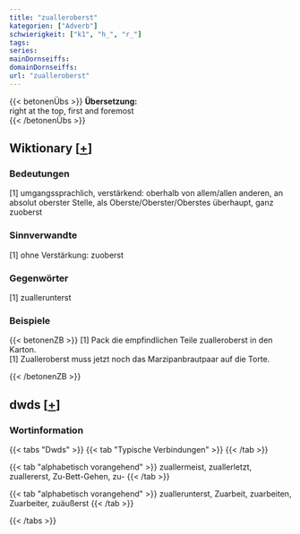 ```yaml
---
title: "zualleroberst"
kategorien: ["Adverb"]
schwierigkeit: ["k1", "h_", "r_"]
tags:
series:
mainDornseiffs:
domainDornseiffs:
url: "zualleroberst"
---
```


{{< betonenÜbs >}}
**Übersetzung:**  
right at the top, first and foremost  
{{< /betonenÜbs >}}

## Wiktionary [[+](https://de.wiktionary.org/wiki/zualleroberst)]

### Bedeutungen
[1] umgangssprachlich, verstärkend: oberhalb von allem/allen anderen, an absolut oberster Stelle, als Oberste/Oberster/Oberstes überhaupt, ganz zuoberst  

### Sinnverwandte
[1] ohne Verstärkung: zuoberst  

### Gegenwörter
[1] zuallerunterst  

### Beispiele
{{< betonenZB >}}
[1] Pack die empfindlichen Teile zualleroberst in den Karton.  
[1] Zualleroberst muss jetzt noch das Marzipanbrautpaar auf die Torte.  

{{< /betonenZB >}}


## dwds [[+](https://www.dwds.de/wb/zualleroberst)]

### Wortinformation
{{< tabs "Dwds" >}}
{{< tab "Typische Verbindungen" >}}
{{< /tab >}}

{{< tab "alphabetisch vorangehend" >}}
zuallermeist, zuallerletzt, zuallererst, Zu-Bett-Gehen, zu-
{{< /tab >}}

{{< tab "alphabetisch vorangehend" >}}
zuallerunterst, Zuarbeit, zuarbeiten, Zuarbeiter, zuäußerst
{{< /tab >}}

{{< /tabs >}}

